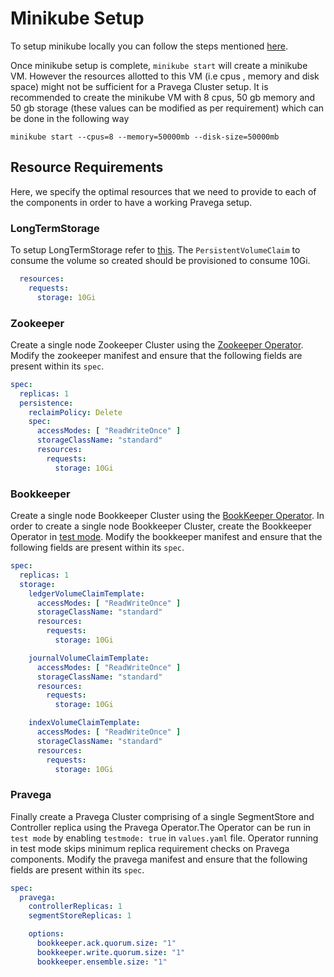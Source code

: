 # Minikube Setup

To setup minikube locally you can follow the steps mentioned [here](https://github.com/pravega/pravega/wiki/Kubernetes-Based-System-Test-Framework#minikube-setup).

Once minikube setup is complete, `minikube start` will create a minikube VM. However the resources allotted to this VM (i.e cpus , memory and disk space) might not be sufficient for a Pravega Cluster setup. It is recommended to create the minikube VM with 8 cpus, 50 gb memory and 50 gb storage (these values can be modified as per requirement) which can be done in the following way

```
minikube start --cpus=8 --memory=50000mb --disk-size=50000mb
```

## Resource Requirements

Here, we specify the optimal resources that we need to provide to each of the components in order to have a working Pravega setup.

### LongTermStorage
To setup LongTermStorage refer to [this](longtermstorage.md#long-term-storage). The `PersistentVolumeClaim` to consume the volume so created should be provisioned to consume 10Gi.

```yaml
  resources:
    requests:
      storage: 10Gi
```

### Zookeeper
Create a single node Zookeeper Cluster using the [Zookeeper Operator](https://github.com/pravega/zookeeper-operator). Modify the zookeeper manifest and ensure that the following fields are present within its `spec`.

```yaml
spec:
  replicas: 1
  persistence:
    reclaimPolicy: Delete
    spec:
      accessModes: [ "ReadWriteOnce" ]
      storageClassName: "standard"
      resources:
        requests:
          storage: 10Gi
```

### Bookkeeper
Create a single node Bookkeeper Cluster using the [BookKeeper Operator](https://github.com/pravega/bookkeeper-operator). In order to create a single node Bookkeeper Cluster, create the Bookkeeper Operator in [test mode](https://github.com/pravega/bookkeeper-operator#install-the-operator-in-test-mode). Modify the bookkeeper manifest and ensure that the following fields are present within its `spec`.

```yaml
spec:
  replicas: 1
  storage:
    ledgerVolumeClaimTemplate:
      accessModes: [ "ReadWriteOnce" ]
      storageClassName: "standard"
      resources:
        requests:
          storage: 10Gi

    journalVolumeClaimTemplate:
      accessModes: [ "ReadWriteOnce" ]
      storageClassName: "standard"
      resources:
        requests:
          storage: 10Gi

    indexVolumeClaimTemplate:
      accessModes: [ "ReadWriteOnce" ]
      storageClassName: "standard"
      resources:
        requests:
          storage: 10Gi
```

### Pravega
Finally create a Pravega Cluster comprising of a single SegmentStore and Controller replica using the Pravega Operator.The Operator can be run in `test mode` by enabling `testmode: true` in `values.yaml` file. Operator running in test mode skips minimum replica requirement checks on Pravega components. Modify the pravega manifest and ensure that the following fields are present within its `spec`.

```yaml
spec:
  pravega:
    controllerReplicas: 1
    segmentStoreReplicas: 1

    options:
      bookkeeper.ack.quorum.size: "1"
      bookkeeper.write.quorum.size: "1"
      bookkeeper.ensemble.size: "1"
```
